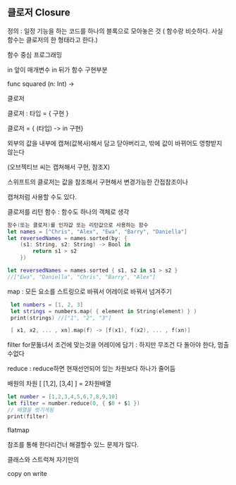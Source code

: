 ## 클로저 Closure



정의 : 일정 기능을 하는 코드를 하나의 블록으로 모아놓은 것 ( 함수랑 비슷하다. 사실 함수는 클로저의 한 형태라고 한다.)



함수 중심 프로그래밍

in 앞이 매개변수 in 뒤가 함수 구현부분



func squared (n: Int) -> 



클로저 

클로저 : 타입 = { 구현 }

클로저 = { (타입) -> in 구현}

외부의 값을 내부에 캡쳐(값복사)해서 담고 닫아버리고, 밖에 값이 바뀌어도 영향받지 않는다

(오브젝티브 씨는 캡쳐해서 구현, 참조X)



스위프트의 클로저는 값을 참조해서 구현해서 변경가능한 간접참조이나

캡쳐처럼 사용할 수도 있다. 



클로저를 리턴 함수 : 함수도 하나의 객체로 생각

```swift
함수(또는 클로저)를 인자값 또는 리턴값으로 사용하는 함수
let names = ["Chris", "Alex", "Ewa", "Barry", "Daniella"]
let reversedNames = names.sorted(by: {
    (s1: String, s2: String) -> Bool in
        return s1 > s2
    })

let reversedNames = names.sorted { s1, s2 in s1 > s2 }
//["Ewa", "Daniella", "Chris", "Barry", "Alex"]
```



map : 모든 요소를 스트링으로 바꿔서 어레이로 바꿔서 넘겨주기

```swift
 let numbers = [1, 2, 3]
 let strings = numbers.map( { element in String(element) } )
 print(strings) //["1", "2", "3"]

 [ x1, x2, ... , xn].map(f) -> [f(x1), f(x2), ... , f(xn)]
```



filter for문돎녀서 조건에 맞는것을 어레이에 담기 : 하지만 무조건 다 돌아야 한다, 멈출수없다



reduce : reduce하면 현재선언되어 있는 차원보다 하나가 줄어듬

배원의 차원 [ [1,2], [3,4] ]  = 2차원배열

```swift
let number = [1,2,3,4,5,6,7,8,9,10]
let filter = number.reduce(0, { $0 + $1 })
// 배열을 벗기게됨
print(filter)
```



flatmap



참조를 통해 한다리건너 해결할수 있느 문제가 많다.

클래스와 스트럭쳐 자기만의 



copy on write